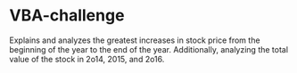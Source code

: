 # VBA-challenge

Explains and analyzes the greatest increases in stock price from the beginning of the year to the end of the year. Additionally, analyzing the total value of the stock in 2o14, 2015, and 2o16. 
